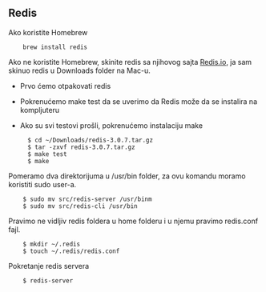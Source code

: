 ## Redis

Ako koristite Homebrew

        brew install redis

Ako ne koristite Homebrew, skinite redis sa njihovog sajta [Redis.io](http://redis.io), ja sam skinuo redis u Downloads folder na Mac-u.
- Prvo ćemo otpakovati redis
- Pokrenućemo make test da se uverimo da Redis može da se instalira na kompljuteru
- Ako su svi testovi prošli, pokrenućemo instalaciju make

        $ cd ~/Downloads/redis-3.0.7.tar.gz
        $ tar -zxvf redis-3.0.7.tar.gz
        $ make test
        $ make

Pomeramo dva direktorijuma u /usr/bin folder, za ovu komandu moramo koristiti sudo user-a.

        $ sudo mv src/redis-server /usr/binm
        $ sudo mv src/redis-cli /usr/bin

Pravimo ne vidljiv redis foldera u home folderu i u njemu pravimo redis.conf fajl.

        $ mkdir ~/.redis
        $ touch ~/.redis/redis.conf

Pokretanje redis servera

        $ redis-server
